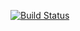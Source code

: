 [![Build
Status](https://travis-ci.org/RuohanHu/Travis.svg?branch=master)](https://travis-ci.org/RuohanHu/Travis)
